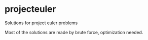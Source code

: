 # projecteuler
Solutions for project euler problems

Most of the solutions are made by brute force, optimization needed.

